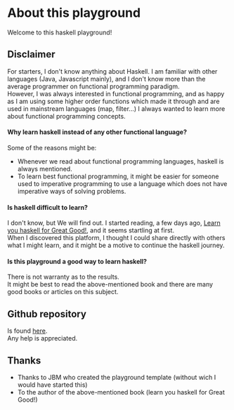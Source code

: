 # About this playground

Welcome to this haskell playground!

## Disclaimer
For starters, I don't know anything about Haskell. I am familiar with other languages (Java, Javascript mainly),
and I don't know more than the average programmer on functional programming paradigm. <br/>
However, I was always interested in functional programming, and as happy as I am using some higher order functions which made it through and are used in mainstream languages (map, filter...)
I always wanted to learn more about functional programming concepts. <br/>

#### Why learn haskell instead of any other functional language?

Some of the reasons might be:

* Whenever we read about functional programming languages, haskell is always mentioned.
* To learn best functional programming, it might be easier for someone used
to imperative programming to use a language which does not have imperative ways of solving problems.
   

#### Is haskell difficult to learn?

I don't know, but We will find out. I started reading, a few days ago, [Learn you haskell for Great Good!](http://learnyouahaskell.com), and it seems startling at first.<br/>
When I discovered this platform, I thought I could share directly with others what I might learn, and it might be a motive to continue the haskell journey.

#### Is this playground a good way to learn haskell?   

There is not warranty as to the results.<br/>
It might be best to read the above-mentioned book and there are many good books or articles on this subject.

## Github repository

Is found [here](https://github.com/Adel/playground-WH1EdsPZ.git).<br/>
Any help is appreciated. 

## Thanks
* Thanks to JBM who created the playground template (without wich I would have started this)
* To the author of the above-mentioned book (learn you haskell for Great Good!)